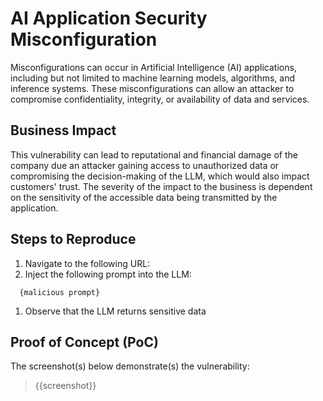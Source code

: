 # AI Application Security Misconfiguration

Misconfigurations can occur in Artificial Intelligence (AI) applications, including but not limited to machine learning models, algorithms, and inference systems. These misconfigurations can allow an attacker to compromise confidentiality, integrity, or availability of data and services.

## Business Impact

This vulnerability can lead to reputational and financial damage of the company due an attacker gaining access to unauthorized data or compromising the decision-making of the LLM, which would also impact customers' trust. The severity of the impact to the business is dependent on the sensitivity of the accessible data being transmitted by the application.

## Steps to Reproduce

1. Navigate to the following URL:
1. Inject the following prompt into the LLM:

```prompt
  {malicious prompt}
```

1. Observe that the LLM returns sensitive data

## Proof of Concept (PoC)

The screenshot(s) below demonstrate(s) the vulnerability:

> {{screenshot}}
